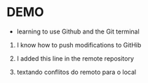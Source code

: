 # DEMO

- learning to use Github and the Git terminal

1. I know how to push modifications to GitHib

2. I added this line in the remote repository

3. textando conflitos do remoto para o local
